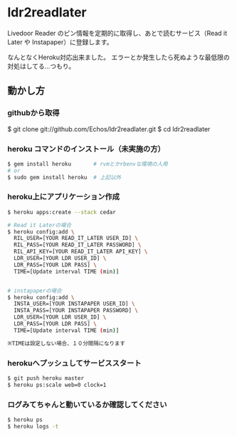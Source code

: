 # ldr2readlater
Livedoor Reader のピン情報を定期的に取得し、あとで読むサービス（Read it Later や Instapaper）に登録します。

なんとなくHeroku対応出来ました。
エラーとか発生したら死ぬような最低限の対処はしてる…つもり。

## 動かし方

### githubから取得
$ git clone git://github.com/Echos/ldr2readlater.git
$ cd ldr2readlater

### heroku コマンドのインストール（未実施の方）
```sh
$ gem install heroku       # rvmとかrbenvな環境の人用
# or
$ sudo gem install heroku  # 上記以外
```

### heroku上にアプリケーション作成
```sh
$ heroku apps:create --stack cedar

# Read it Laterの場合
$ heroku config:add \
  RIL_USER=[YOUR READ_IT_LATER USER_ID] \
  RIL_PASS=[YOUR READ_IT_LATER PASSWORD] \
  RIL_API_KEY=[YOUR READ_IT_LATER API_KEY] \
  LDR_USER=[YOUR LDR USER_ID] \
  LDR_PASS=[YOUR LDR PASS] \
  TIME=[Update interval TIME (min)]


# instapaperの場合
$ heroku config:add \
  INSTA_USER=[YOUR INSTAPAPER USER_ID] \
  INSTA_PASS=[YOUR INSTAPAPER PASSWORD] \
  LDR_USER=[YOUR LDR USER_ID] \
  LDR_PASS=[YOUR LDR PASS] \
  TIME=[Update interval TIME (min)]

※TIMEは設定しない場合、１０分間隔になります
```

### herokuへプッシュしてサービススタート
```sh
$ git push heroku master
$ heroku ps:scale web=0 clock=1
```

### ログみてちゃんと動いているか確認してください
```sh
$ heroku ps
$ heroku logs -t
```